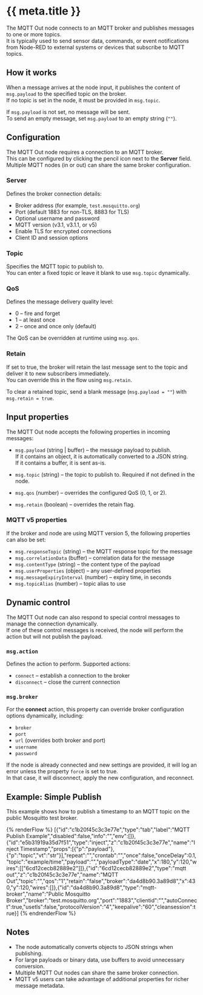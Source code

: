 # {{ meta.title }}

The MQTT Out node connects to an MQTT broker and publishes messages to one or more topics.  
It is typically used to send sensor data, commands, or event notifications from Node-RED to external systems or devices that subscribe to MQTT topics.

## How it works

When a message arrives at the node input, it publishes the content of `msg.payload` to the specified topic on the broker.  
If no topic is set in the node, it must be provided in `msg.topic`.

If `msg.payload` is not set, no message will be sent.  
To send an empty message, set `msg.payload` to an empty string (`""`).

## Configuration

The MQTT Out node requires a connection to an MQTT broker.  
This can be configured by clicking the pencil icon next to the **Server** field.  
Multiple MQTT nodes (in or out) can share the same broker configuration.

### Server

Defines the broker connection details:
- Broker address (for example, `test.mosquitto.org`)
- Port (default 1883 for non-TLS, 8883 for TLS)
- Optional username and password
- MQTT version (v3.1, v3.1.1, or v5)
- Enable TLS for encrypted connections
- Client ID and session options

### Topic

Specifies the MQTT topic to publish to.  
You can enter a fixed topic or leave it blank to use `msg.topic` dynamically.

### QoS

Defines the message delivery quality level:
- 0 – fire and forget  
- 1 – at least once  
- 2 – once and once only (default)

The QoS can be overridden at runtime using `msg.qos`.

### Retain

If set to true, the broker will retain the last message sent to the topic and deliver it to new subscribers immediately.  
You can override this in the flow using `msg.retain`.

To clear a retained topic, send a blank message (`msg.payload = ""`) with `msg.retain = true`.

## Input properties

The MQTT Out node accepts the following properties in incoming messages:

- `msg.payload` (string | buffer) – the message payload to publish.  
  If it contains an object, it is automatically converted to a JSON string.  
  If it contains a buffer, it is sent as-is.

- `msg.topic` (string) – the topic to publish to. Required if not defined in the node.

- `msg.qos` (number) – overrides the configured QoS (0, 1, or 2).

- `msg.retain` (boolean) – overrides the retain flag.

### MQTT v5 properties

If the broker and node are using MQTT version 5, the following properties can also be set:

- `msg.responseTopic` (string) – the MQTT response topic for the message  
- `msg.correlationData` (buffer) – correlation data for the message  
- `msg.contentType` (string) – the content type of the payload  
- `msg.userProperties` (object) – any user-defined properties  
- `msg.messageExpiryInterval` (number) – expiry time, in seconds  
- `msg.topicAlias` (number) – topic alias to use  

## Dynamic control

The MQTT Out node can also respond to special control messages to manage the connection dynamically.  
If one of these control messages is received, the node will perform the action but will not publish the payload.

### `msg.action`

Defines the action to perform. Supported actions:
- `connect` – establish a connection to the broker  
- `disconnect` – close the current connection  

### `msg.broker`

For the **connect** action, this property can override broker configuration options dynamically, including:
- `broker`  
- `port`  
- `url` (overrides both broker and port)  
- `username`  
- `password`  

If the node is already connected and new settings are provided, it will log an error unless the property `force` is set to true.  
In that case, it will disconnect, apply the new configuration, and reconnect.

## Example: Simple Publish

This example shows how to publish a timestamp to an MQTT topic on the public Mosquitto test broker.

{% renderFlow %}
[{"id":"c1b20f45c3c3e77e","type":"tab","label":"MQTT Publish Example","disabled":false,"info":"","env":[]},{"id":"e5b31919a35d7f51","type":"inject","z":"c1b20f45c3c3e77e","name":"Inject Timestamp","props":[{"p":"payload"},{"p":"topic","vt":"str"}],"repeat":"","crontab":"","once":false,"onceDelay":0.1,"topic":"example/time","payload":"","payloadType":"date","x":180,"y":120,"wires":[["6cd12cecb82889e2"]]},{"id":"6cd12cecb82889e2","type":"mqtt out","z":"c1b20f45c3c3e77e","name":"MQTT Out","topic":"","qos":"1","retain":"false","broker":"da4d8b90.3a89d8","x":430,"y":120,"wires":[]},{"id":"da4d8b90.3a89d8","type":"mqtt-broker","name":"Public Mosquitto Broker","broker":"test.mosquitto.org","port":"1883","clientid":"","autoConnect":true,"usetls":false,"protocolVersion":"4","keepalive":"60","cleansession":true}]
{% endrenderFlow %}

## Notes

- The node automatically converts objects to JSON strings when publishing.  
- For large payloads or binary data, use buffers to avoid unnecessary conversion.  
- Multiple MQTT Out nodes can share the same broker connection.  
- MQTT v5 users can take advantage of additional properties for richer message metadata.
